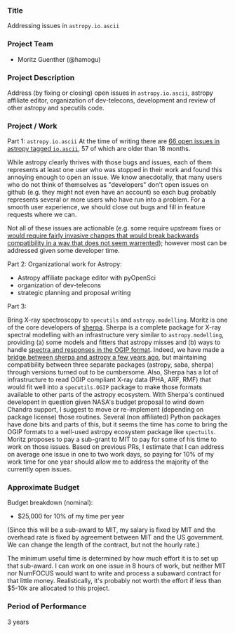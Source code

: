 ### Title

Addressing issues in `astropy.io.ascii`

### Project Team

- Moritz Guenther (@hamogu)

### Project Description

Address (by fixing or closing) open issues in `astropy.io.ascii`, astropy affiliate editor, organization of dev-telecons, development and review of other astropy and specutils code.


### Project / Work
Part 1: `astropy.io.ascii`
At the time of writing there are [66 open issues in astropy tagged `io.ascii`](https://github.com/astropy/astropy/issues?q=is%3Aopen+is%3Aissue+label%3Aio.ascii), 57 of which are older than 18 months.

While astropy clearly thrives with those bugs and issues, each of them represents at least one user
who was stopped in their work and found this annoying enough to open an issue. We know anecdotally, that
many users who do not think of themselves as "developers" don't open issues on github (e.g. they might not 
even have an account) so each bug probably represents several or more users who have run
into a problem. For a smooth user experience, we should close out bugs and fill in feature requests
where we can.

Not all of these issues are actionable (e.g. some 
require upstream fixes or 
[would require fairly invasive changes that would break backwards compatibility in a way that does not seem warrented](https://github.com/astropy/astropy/issues/5440#issuecomment-880703756));
however most can be addressed given some developer time.

Part 2:
Organizational work for Astropy:
- Astropy affiliate package editor with pyOpenSci
- organization of dev-telecons
- strategic planning and proposal writing

Part 3:

Bring X-ray spectroscopy to `specutils` and `astropy.modelling`. Moritz is one of the core developers of [sherpa](https://github.com/sherpa/sherpa/). Sherpa is a complete package for X-ray spectral modelling with an infrastructure very similar to `astropy.modelling`, providing (a) some models and fitters that astropy misses and (b) ways to handle [spectra and responses in the OGIP format](https://heasarc.gsfc.nasa.gov/docs/heasarc/ofwg/docs/spectra/ogip_92_007/node5.html). Indeed, we have made a [bridge between sherpa and astropy a few years ago](https://saba.readthedocs.io/en/latest/), but maintaining compatibility between three separate packages (astropy, saba, sherpa) through versions turned out to be cumbersome. Also, Sherpa has a lot of infrastructure to read OGIP compliant X-ray data (PHA, ARF, RMF) that would fit well into a `specutils.OGIP` package to make those formats available to other parts of the astropy ecosystem. With Sherpa's continued developent in question given NASA's budget proposal to wind down Chandra support, I suggest to move or re-implement (depending on package license) those routines. Several (non affiliated) Python packages have done bits and parts of this, but it seems the time has come to bring the OGIP formats to a well-used astropy ecosystem package like `spectuils`.
Moritz proposes to pay a sub-grant to MIT to pay for some of his time to
work on those issues. Based on previous PRs, I estimate that I can address
on average one issue in one to two work days, so paying for 10% of my work time for one year should allow me to address the majority of the currently open issues.



### Approximate Budget

Budget breakdown (nominal):

- $25,000 for 10% of my time per year

(Since this will be a sub-award to MIT, my salary is fixed by MIT and the overhead rate is fixed by agreement between MIT and the US government. We can change the length of the contract, but not the hourly rate.)

The minimum useful time is determined by how much effort it is to set up that sub-award. I can work on one issue in 8 hours of work, but neither MIT nor NumFOCUS would want to write and process a subaward contract for that little money. Realistically, it's probably not worth the effort if less than $5-10k  are allocated to this project.

### Period of Performance
3 years